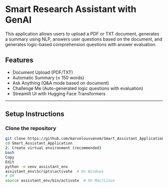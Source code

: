 # Smart Research Assistant with GenAI

This application allows users to upload a PDF or TXT document, generates a summary using NLP, answers user questions based on the document, and generates logic-based comprehension questions with answer evaluation.


## Features

-  Document Upload (PDF/TXT)
-  Automatic Summary (≤ 150 words)
-  Ask Anything (Q&A mode based on document)
-  Challenge Me (Auto-generated logic questions with evaluation)
-  Streamlit UI with Hugging Face Transformers

---

##  Setup Instructions

### Clone the repository

```bash
git clone https://github.com/marvelousvenom/Smart_Assistant_Application.git
cd Smart_Assistant_Application
2. Create virtual environment (recommended)
bash
Copy
Edit
python -m venv assistant_env
assistant_env\Scripts\activate  # On Windows
# OR
source assistant_env/bin/activate  # On Mac/Linux
